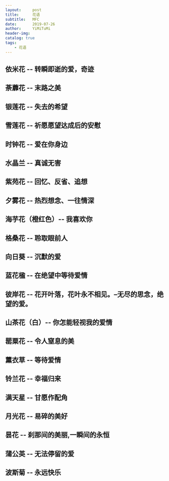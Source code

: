 ```yaml
---
layout:     post
title:      花语
subtitle:   MFC
date:       2019-07-26
author:     YiMiTuMi
header-img: 
catalog: true
tags:
    - 花语
---
```


## 依米花 -- 转瞬即逝的爱，奇迹

## 荼蘼花 -- 末路之美

## 银莲花 -- 失去的希望

## 雪莲花 -- 祈愿愿望达成后的安慰

## 时钟花 -- 爱在你身边

## 水晶兰 -- 真诚无害

## 紫苑花 -- 回忆、反省、追想

## 夕雾花 -- 热烈想念、一往情深

## 海芋花（橙红色）-- 我喜欢你

## 格桑花 -- 聆取眼前人

## 向日葵 -- 沉默的爱

## 蓝花楹 -- 在绝望中等待爱情

## 彼岸花 -- 花开叶落，花叶永不相见。–无尽的思念，绝望的爱。

## 山茶花（白）-- 你怎能轻视我的爱情

## 罂粟花 -- 令人窒息的美

## 薰衣草 -- 等待爱情

## 铃兰花 -- 幸福归来

## 满天星 -- 甘愿作配角

## 月光花 -- 易碎的美好

## 昙花 -- 刹那间的美丽,一瞬间的永恒

## 蒲公英 -- 无法停留的爱

## 波斯菊 -- 永远快乐

